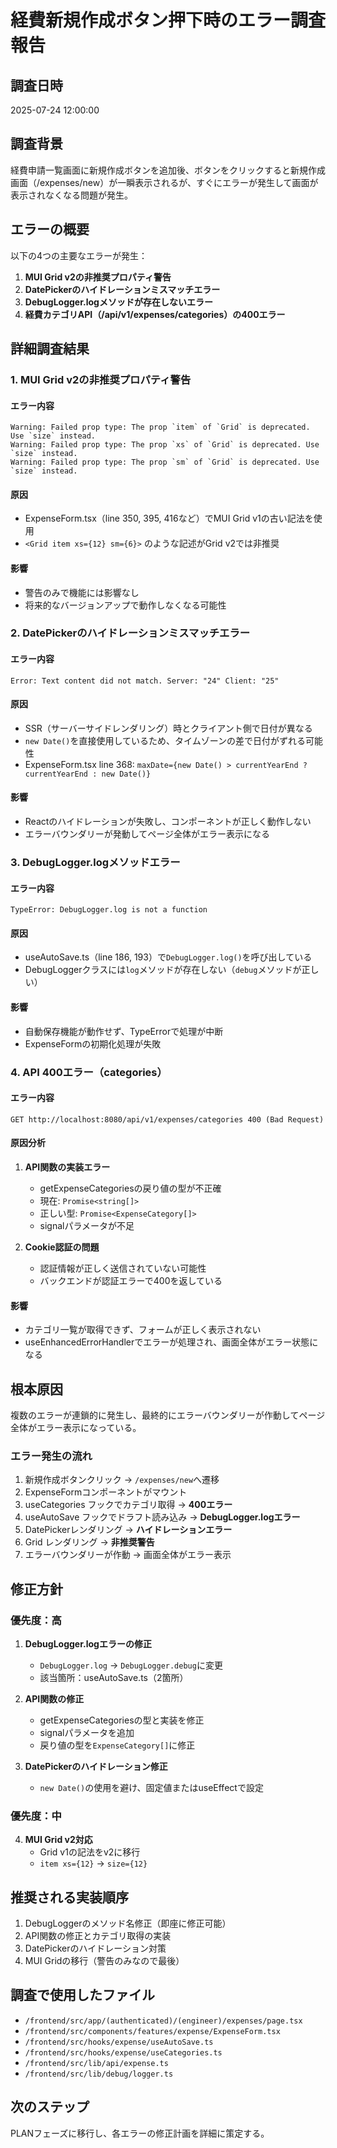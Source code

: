 # 経費新規作成ボタン押下時のエラー調査報告

## 調査日時
2025-07-24 12:00:00

## 調査背景
経費申請一覧画面に新規作成ボタンを追加後、ボタンをクリックすると新規作成画面（/expenses/new）が一瞬表示されるが、すぐにエラーが発生して画面が表示されなくなる問題が発生。

## エラーの概要
以下の4つの主要なエラーが発生：

1. **MUI Grid v2の非推奨プロパティ警告**
2. **DatePickerのハイドレーションミスマッチエラー**
3. **DebugLogger.logメソッドが存在しないエラー**
4. **経費カテゴリAPI（/api/v1/expenses/categories）の400エラー**

## 詳細調査結果

### 1. MUI Grid v2の非推奨プロパティ警告

#### エラー内容
```
Warning: Failed prop type: The prop `item` of `Grid` is deprecated. Use `size` instead.
Warning: Failed prop type: The prop `xs` of `Grid` is deprecated. Use `size` instead.
Warning: Failed prop type: The prop `sm` of `Grid` is deprecated. Use `size` instead.
```

#### 原因
- ExpenseForm.tsx（line 350, 395, 416など）でMUI Grid v1の古い記法を使用
- `<Grid item xs={12} sm={6}>` のような記述がGrid v2では非推奨

#### 影響
- 警告のみで機能には影響なし
- 将来的なバージョンアップで動作しなくなる可能性

### 2. DatePickerのハイドレーションミスマッチエラー

#### エラー内容
```
Error: Text content did not match. Server: "24" Client: "25"
```

#### 原因
- SSR（サーバーサイドレンダリング）時とクライアント側で日付が異なる
- `new Date()`を直接使用しているため、タイムゾーンの差で日付がずれる可能性
- ExpenseForm.tsx line 368: `maxDate={new Date() > currentYearEnd ? currentYearEnd : new Date()}`

#### 影響
- Reactのハイドレーションが失敗し、コンポーネントが正しく動作しない
- エラーバウンダリーが発動してページ全体がエラー表示になる

### 3. DebugLogger.logメソッドエラー

#### エラー内容
```
TypeError: DebugLogger.log is not a function
```

#### 原因
- useAutoSave.ts（line 186, 193）で`DebugLogger.log()`を呼び出している
- DebugLoggerクラスには`log`メソッドが存在しない（`debug`メソッドが正しい）

#### 影響
- 自動保存機能が動作せず、TypeErrorで処理が中断
- ExpenseFormの初期化処理が失敗

### 4. API 400エラー（categories）

#### エラー内容
```
GET http://localhost:8080/api/v1/expenses/categories 400 (Bad Request)
```

#### 原因分析
1. **API関数の実装エラー**
   - getExpenseCategoriesの戻り値の型が不正確
   - 現在: `Promise<string[]>`
   - 正しい型: `Promise<ExpenseCategory[]>`
   - signalパラメータが不足

2. **Cookie認証の問題**
   - 認証情報が正しく送信されていない可能性
   - バックエンドが認証エラーで400を返している

#### 影響
- カテゴリ一覧が取得できず、フォームが正しく表示されない
- useEnhancedErrorHandlerでエラーが処理され、画面全体がエラー状態になる

## 根本原因
複数のエラーが連鎖的に発生し、最終的にエラーバウンダリーが作動してページ全体がエラー表示になっている。

### エラー発生の流れ
1. 新規作成ボタンクリック → `/expenses/new`へ遷移
2. ExpenseFormコンポーネントがマウント
3. useCategories フックでカテゴリ取得 → **400エラー**
4. useAutoSave フックでドラフト読み込み → **DebugLogger.logエラー**
5. DatePickerレンダリング → **ハイドレーションエラー**
6. Grid レンダリング → **非推奨警告**
7. エラーバウンダリーが作動 → 画面全体がエラー表示

## 修正方針

### 優先度：高
1. **DebugLogger.logエラーの修正**
   - `DebugLogger.log` → `DebugLogger.debug`に変更
   - 該当箇所：useAutoSave.ts（2箇所）

2. **API関数の修正**
   - getExpenseCategoriesの型と実装を修正
   - signalパラメータを追加
   - 戻り値の型を`ExpenseCategory[]`に修正

3. **DatePickerのハイドレーション修正**
   - `new Date()`の使用を避け、固定値またはuseEffectで設定

### 優先度：中
4. **MUI Grid v2対応**
   - Grid v1の記法をv2に移行
   - `item xs={12}` → `size={12}`

## 推奨される実装順序
1. DebugLoggerのメソッド名修正（即座に修正可能）
2. API関数の修正とカテゴリ取得の実装
3. DatePickerのハイドレーション対策
4. MUI Gridの移行（警告のみなので最後）

## 調査で使用したファイル
- `/frontend/src/app/(authenticated)/(engineer)/expenses/page.tsx`
- `/frontend/src/components/features/expense/ExpenseForm.tsx`
- `/frontend/src/hooks/expense/useAutoSave.ts`
- `/frontend/src/hooks/expense/useCategories.ts`
- `/frontend/src/lib/api/expense.ts`
- `/frontend/src/lib/debug/logger.ts`

## 次のステップ
PLANフェーズに移行し、各エラーの修正計画を詳細に策定する。